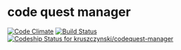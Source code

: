 # code quest manager

[![Code Climate](https://codeclimate.com/github/kruszczynski/codequest-manager.png)](https://codeclimate.com/github/kruszczynski/codequest-manager)
[![Build Status](https://travis-ci.org/kruszczynski/codequest-manager.svg?branch=master)](https://travis-ci.org/kruszczynski/codequest-manager)
[ ![Codeship Status for kruszczynski/codequest-manager](https://codeship.io/projects/e5bbc5e0-0dd4-0132-644f-02d5bf339ff4/status)](https://codeship.io/projects/32333)
